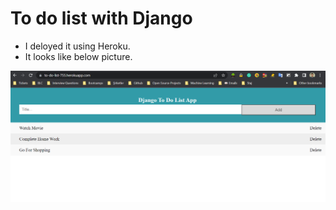 # To do list with Django
* I deloyed it using Heroku.
* It looks like below picture.

<img src="todolist.png"
     alt="Markdown Monster icon"/>

